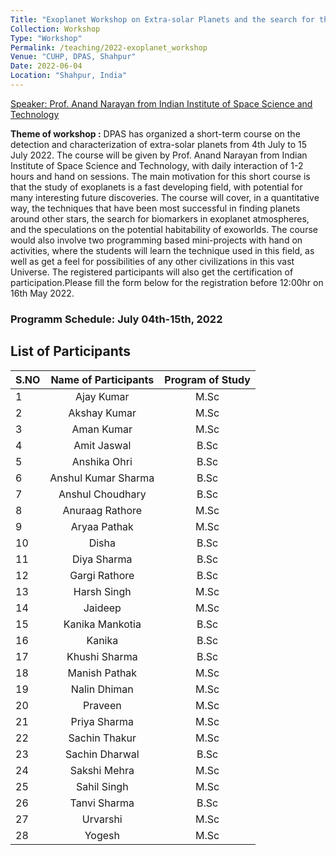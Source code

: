 ```yaml
---
Title: "Exoplanet Workshop on Extra-solar Planets and the search for the Habitable Worlds"
Collection: Workshop
Type: "Workshop"
Permalink: /teaching/2022-exoplanet_workshop
Venue: "CUHP, DPAS, Shahpur"
Date: 2022-06-04
Location: "Shahpur, India"
---
```


[Speaker: Prof. Anand Narayan from Indian Institute of Space Science and Technology](https://www.iist.ac.in/ess/anand)

**Theme of workshop :** DPAS has organized a short-term course on the detection and characterization of extra-solar planets from 4th July to 15 July 2022. The course will be given by Prof. Anand Narayan from Indian Institute of Space Science and Technology, with daily interaction of 1-2 hours and hand on sessions.   The main motivation for this short course is that the study of exoplanets is a fast developing field, with potential for many interesting future discoveries. The course will cover, in a quantitative way, the techniques that have been most successful in finding planets around other stars, the search for biomarkers in exoplanet atmospheres, and the speculations on the potential habitability of exoworlds. The course would also involve two programming based mini-projects with hand on activities, where the students will learn the technique used in this field, as well as get a  feel for possibilities of any other civilizations  in this vast Universe. The registered participants will also get the certification of participation.Please fill the form below for the registration before 12:00hr on 16th May 2022.

### Programm Schedule:  July 04th-15th, 2022

## List of Participants
| S.NO  | Name of Participants | Program of Study |
|:------------- | :-------------: | :---------------: |  
| 1  | Ajay Kumar            |      M.Sc           |
| 2  | Akshay Kumar          |      M.Sc           |
| 3  | Aman Kumar            |      M.Sc           |
| 4  | Amit Jaswal           |      B.Sc           |
| 5  | Anshika Ohri          |      B.Sc           |
| 6  | Anshul Kumar Sharma   |      B.Sc           |
| 7  | Anshul Choudhary      |      B.Sc           |
| 8  | Anuraag Rathore       |      M.Sc           |
| 9  | Aryaa Pathak          |      M.Sc           |
| 10 | Disha                 |      B.Sc           |
| 11 | Diya Sharma           |      B.Sc           |
| 12 | Gargi Rathore         |      B.Sc           |
| 13 | Harsh Singh           |     M.Sc            |
| 14 | Jaideep               |     M.Sc            |
| 15 | Kanika Mankotia       |     B.Sc            |
| 16 | Kanika                |     B.Sc            |
| 17 | Khushi Sharma         |     B.Sc            |
| 18 | Manish Pathak         |     M.Sc            |
| 19 | Nalin Dhiman          |     M.Sc            |
| 20 | Praveen               |     M.Sc            |
| 21 | Priya Sharma          |     M.Sc            |
| 22 | Sachin Thakur         |     M.Sc            |
| 23 | Sachin Dharwal        |     B.Sc            |
| 24 | Sakshi Mehra          |     M.Sc            |
| 25 | Sahil Singh           |     M.Sc            |
| 26 | Tanvi Sharma          |     B.Sc            |
| 27 | Urvarshi              |     M.Sc            |
| 28 | Yogesh                |     M.Sc            |
